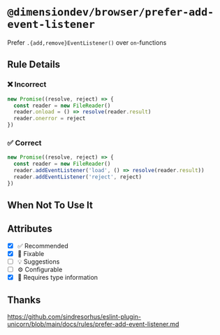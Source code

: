<!-- begin title -->

# `@dimensiondev/browser/prefer-add-event-listener`

Prefer `.{add,remove}EventListener()` over `on`-functions

<!-- end title -->

## Rule Details

### :x: Incorrect

```ts
new Promise((resolve, reject) => {
  const reader = new FileReader()
  reader.onload = () => resolve(reader.result)
  reader.onerror = reject
})
```

### :white_check_mark: Correct

```ts
new Promise((resolve, reject) => {
  const reader = new FileReader()
  reader.addEventListener('load', () => resolve(reader.result))
  reader.addEventListener('reject', reject)
})
```

## When Not To Use It

## Attributes

<!-- begin attributes -->

- [x] :white_check_mark: Recommended
- [x] :wrench: Fixable
- [ ] :bulb: Suggestions
- [ ] :gear: Configurable
- [x] :thought_balloon: Requires type information

<!-- end attributes -->

## Thanks

<https://github.com/sindresorhus/eslint-plugin-unicorn/blob/main/docs/rules/prefer-add-event-listener.md>
